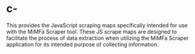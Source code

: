 # c-
This provides the JavaScript scraping maps specifically intended for use with the MiMFa Scraper tool. These JS scrape maps are designed to facilitate the process of data extraction when utilizing the MiMFa Scraper application for its intended purpose of collecting information.
